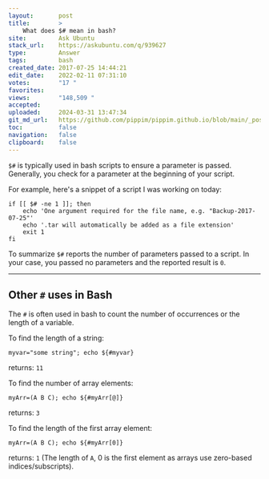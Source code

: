 ```yaml
---
layout:       post
title:        >
    What does $# mean in bash?
site:         Ask Ubuntu
stack_url:    https://askubuntu.com/q/939627
type:         Answer
tags:         bash
created_date: 2017-07-25 14:44:21
edit_date:    2022-02-11 07:31:10
votes:        "17 "
favorites:    
views:        "148,509 "
accepted:     
uploaded:     2024-03-31 13:47:34
git_md_url:   https://github.com/pippim/pippim.github.io/blob/main/_posts/2017/2017-07-25-What-does-__-mean-in-bash_.md
toc:          false
navigation:   false
clipboard:    false
---
```


`$#` is typically used in bash scripts to ensure a parameter is passed. Generally, you check for a parameter at the beginning of your script.

For example, here's a snippet of a script I was working on today:

``` 
if [[ $# -ne 1 ]]; then
    echo 'One argument required for the file name, e.g. "Backup-2017-07-25"'
    echo '.tar will automatically be added as a file extension'
    exit 1
fi
```

To summarize `$#` reports the number of parameters passed to a script. In your case, you passed no parameters and the reported result is `0`.


----------

## Other `#` uses in Bash

The `#` is often used in bash to count the number of occurrences or the length of a variable.

To find the length of a string:

``` 
myvar="some string"; echo ${#myvar}
```

returns: `11`

To find the number of array elements:

``` 
myArr=(A B C); echo ${#myArr[@]}
```

returns: `3`

To find the length of the first array element:

``` 
myArr=(A B C); echo ${#myArr[0]}
```

returns: `1` (The length of `A`, 0 is the first element as arrays use zero-based indices/subscripts).
